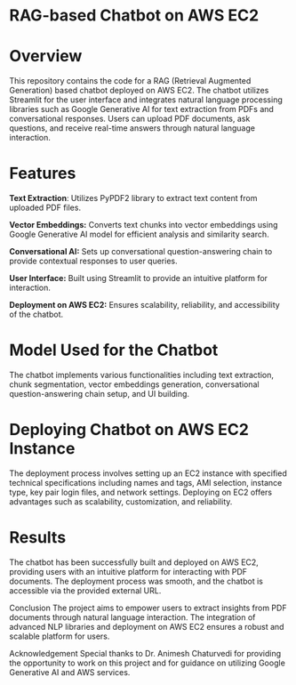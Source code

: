 # RAG-based Chatbot on AWS EC2

# Overview

This repository contains the code for a RAG (Retrieval Augmented Generation) based chatbot deployed on AWS EC2. The chatbot utilizes Streamlit for the user interface and integrates natural language processing libraries such as Google Generative AI for text extraction from PDFs and conversational responses. Users can upload PDF documents, ask questions, and receive real-time answers through natural language interaction.

# Features


**Text Extraction**: Utilizes PyPDF2 library to extract text content from uploaded PDF files.

**Vector Embeddings:** Converts text chunks into vector embeddings using Google Generative AI model for efficient analysis and similarity search.

**Conversational AI:** Sets up conversational question-answering chain to provide contextual responses to user queries.

**User Interface:** Built using Streamlit to provide an intuitive platform for interaction.

**Deployment on AWS EC2:** Ensures scalability, reliability, and accessibility of the chatbot.

# Model Used for the Chatbot

The chatbot implements various functionalities including text extraction, chunk segmentation, vector embeddings generation, conversational question-answering chain setup, and UI building.

# Deploying Chatbot on AWS EC2 Instance

The deployment process involves setting up an EC2 instance with specified technical specifications including names and tags, AMI selection, instance type, key pair login files, and network settings. Deploying on EC2 offers advantages such as scalability, customization, and reliability.

# Results
The chatbot has been successfully built and deployed on AWS EC2, providing users with an intuitive platform for interacting with PDF documents. The deployment process was smooth, and the chatbot is accessible via the provided external URL.

Conclusion
The project aims to empower users to extract insights from PDF documents through natural language interaction. The integration of advanced NLP libraries and deployment on AWS EC2 ensures a robust and scalable platform for users.

Acknowledgement
Special thanks to Dr. Animesh Chaturvedi for providing the opportunity to work on this project and for guidance on utilizing Google Generative AI and AWS services.
